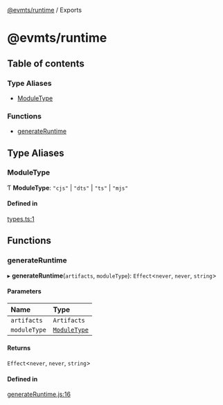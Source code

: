 [@evmts/runtime](README.md) / Exports

# @evmts/runtime

## Table of contents

### Type Aliases

- [ModuleType](modules.md#moduletype)

### Functions

- [generateRuntime](modules.md#generateruntime)

## Type Aliases

### ModuleType

Ƭ **ModuleType**: ``"cjs"`` \| ``"dts"`` \| ``"ts"`` \| ``"mjs"``

#### Defined in

[types.ts:1](https://github.com/evmts/evmts-monorepo/blob/main/bundler/runtime/src/types.ts#L1)

## Functions

### generateRuntime

▸ **generateRuntime**(`artifacts`, `moduleType`): `Effect`\<`never`, `never`, `string`\>

#### Parameters

| Name | Type |
| :------ | :------ |
| `artifacts` | `Artifacts` |
| `moduleType` | [`ModuleType`](modules.md#moduletype) |

#### Returns

`Effect`\<`never`, `never`, `string`\>

#### Defined in

[generateRuntime.js:16](https://github.com/evmts/evmts-monorepo/blob/main/bundler/runtime/src/generateRuntime.js#L16)

